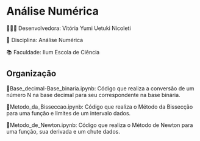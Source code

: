# Análise Numérica

👩🏻‍💻 Desenvolvedora: Vitória Yumi Uetuki Nicoleti

📖 Disciplina: Análise Numérica

📚 Faculdade: Ilum Escola de Ciência

## Organização
📌Base_decimal-Base_binaria.ipynb: Código que realiza a conversão de um número N na base decimal para seu correspondente na base binária.

📌Metodo_da_Bisseccao.ipynb: Código que realiza o Método da Bissecção para uma função e limites de um intervalo dados.

📌Metodo_de_Newton.ipynb: Código que realiza o Método de Newton para uma função, sua derivada e um chute dados.

